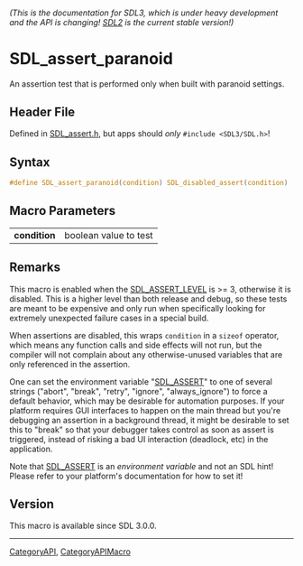 ###### (This is the documentation for SDL3, which is under heavy development and the API is changing! [SDL2](https://wiki.libsdl.org/SDL2/) is the current stable version!)
# SDL_assert_paranoid

An assertion test that is performed only when built with paranoid settings.

## Header File

Defined in [SDL_assert.h](https://github.com/libsdl-org/SDL/blob/main/include/SDL3/SDL_assert.h), but apps should _only_ `#include <SDL3/SDL.h>`!

## Syntax

```c
#define SDL_assert_paranoid(condition) SDL_disabled_assert(condition)
```

## Macro Parameters

|                   |                       |
| ----------------- | --------------------- |
| **condition**     | boolean value to test |

## Remarks

This macro is enabled when the [SDL_ASSERT_LEVEL](SDL_ASSERT_LEVEL) is >=
3, otherwise it is disabled. This is a higher level than both release and
debug, so these tests are meant to be expensive and only run when
specifically looking for extremely unexpected failure cases in a special
build.

When assertions are disabled, this wraps `condition` in a `sizeof`
operator, which means any function calls and side effects will not run, but
the compiler will not complain about any otherwise-unused variables that
are only referenced in the assertion.

One can set the environment variable "[SDL_ASSERT](SDL_ASSERT)" to one of
several strings ("abort", "break", "retry", "ignore", "always_ignore") to
force a default behavior, which may be desirable for automation purposes.
If your platform requires GUI interfaces to happen on the main thread but
you're debugging an assertion in a background thread, it might be desirable
to set this to "break" so that your debugger takes control as soon as
assert is triggered, instead of risking a bad UI interaction (deadlock,
etc) in the application.

Note that [SDL_ASSERT](SDL_ASSERT) is an _environment variable_ and not an
SDL hint! Please refer to your platform's documentation for how to set it!

## Version

This macro is available since SDL 3.0.0.

----
[CategoryAPI](CategoryAPI), [CategoryAPIMacro](CategoryAPIMacro)

